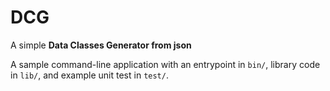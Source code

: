 # DCG

A simple **Data Classes Generator from json**

A sample command-line application with an entrypoint in `bin/`, library code
in `lib/`, and example unit test in `test/`.
